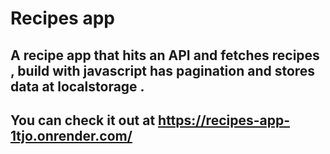 # Recipes app 

## A recipe app that hits an API and fetches recipes , build with javascript has pagination and stores data at localstorage .  

## You can check it out at https://recipes-app-1tjo.onrender.com/
